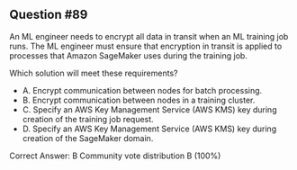 ## Question #89

An ML engineer needs to encrypt all data in transit when an ML training job runs. The ML engineer must ensure that encryption in transit is applied to processes that Amazon SageMaker uses during the training job.

Which solution will meet these requirements?

- A. Encrypt communication between nodes for batch processing.
- B. Encrypt communication between nodes in a training cluster.
- C. Specify an AWS Key Management Service (AWS KMS) key during creation of the training job request.
- D. Specify an AWS Key Management Service (AWS KMS) key during creation of the SageMaker domain. 

Correct Answer: 
B Community vote distribution B (100%)